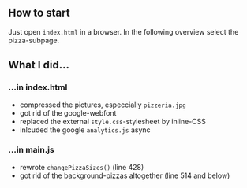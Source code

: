 ## How to start

Just open `index.html` in a browser. In the following overview select the pizza-subpage.


## What I did...

### ...in index.html

* compressed the pictures, especcially `pizzeria.jpg`
* got rid of the google-webfont
* replaced the external `style.css`-stylesheet by inline-CSS
* inlcuded the google `analytics.js` async

### ...in main.js

* rewrote `changePizzaSizes()` (line 428)
* got rid of the background-pizzas altogether (line 514 and below)